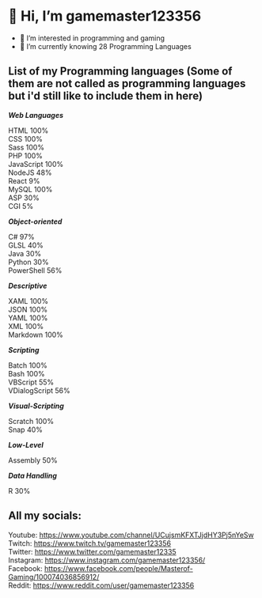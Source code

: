 # 👋 Hi, I’m gamemaster123356
- 👀 I’m interested in programming and gaming
- 🌱 I’m currently knowing 28 Programming Languages

## List of my Programming languages (Some of them are not called as programming languages but i'd still like to include them in here)

***Web Languages***<br>

HTML               100%<br>
CSS                100%<br>
Sass               100%<br>
PHP                100%<br>
JavaScript         100%<br>
NodeJS             48%<br>
React              9%<br>
MySQL              100%<br>
ASP                30%<br>
CGI                5%

***Object-oriented***<br>

C#                 97%<br>
GLSL               40%<br>
Java               30%<br>
Python             30%<br>
PowerShell         56%

***Descriptive***<br>

XAML               100%<br>
JSON               100%<br>
YAML               100%<br>
XML                100%<br>
Markdown           100%

***Scripting***<br>

Batch              100%<br>
Bash               100%<br>
VBScript           55%<br>
VDialogScript      56%

***Visual-Scripting***<br>

Scratch            100%<br>
Snap               40%

***Low-Level***<br>

Assembly           50%

***Data Handling***<br>

R                  30%<br>

## All my socials:
Youtube: https://www.youtube.com/channel/UCujsmKFXTJjdHY3Pj5nYeSw<br>
Twitch: https://www.twitch.tv/gamemaster123356<br>
Twitter: https://www.twitter.com/gamemaster12335<br>
Instagram: https://www.instagram.com/gamemaster123356/<br>
Facebook: https://www.facebook.com/people/Masterof-Gaming/100074036856912/<br>
Reddit: https://www.reddit.com/user/gamemaster123356
